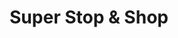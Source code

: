 ---
title: "Super Stop & Shop"
url: /poughkeepsie/super-stop-und-shop-burnett-boulevard/
shop: Supermarkt
---